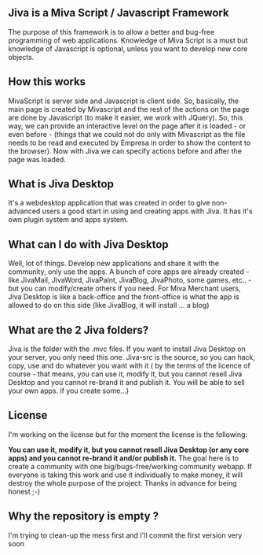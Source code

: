<h2>Jiva is a Miva Script / Javascript Framework</h2>

The purpose of this framework is to allow a better and bug-free programming of web applications. Knowledge of Miva Script is a must but knowledge of Javascript is optional, unless you want to develop new core objects.

<h2>How this works</h2>

MivaScript is server side and Javascript is client side. So, basically, the main page is created by Mivascript and the rest of the actions on the page are done by Javascript (to make it easier, we work with JQuery). So, this way, we can provide an interactive level on the page after it is loaded - or even before - (things that we could not do only with Mivascript as the file needs to be read and executed by Empresa in order to show the content to the browser). Now with Jiva we can specify actions before and after the page was loaded.

<h2>What is Jiva Desktop</h2>

It's a webdesktop application that was created in order to give non-advanced users a good start in using and creating apps with Jiva. It has it's own plugin system and apps system.

<h2>What can I do with Jiva Desktop</h2>

Well, lot of things. Develop new applications and share it with the community, only use the apps. A bunch of core apps are already created - like JivaMail, JivaWord, JivaPaint, JivaBlog, JivaPhoto, some games, etc.. - but you can modify/create others if you need. For Miva Merchant users, Jiva Desktop is like a back-office and the front-office is what the app is allowed to do on this side (like JivaBlog, it will install ... a blog)

<h2>What are the 2 Jiva folders?</h2>

Jiva is the folder with the .mvc files. If you want to install Jiva Desktop on your server, you only need this one. Jiva-src is the source, so you can hack, copy, use and do whatever you want with it ( by the terms of the licence of course - that means, you can use it, modify it, but you cannot resell Jiva Desktop and you cannot re-brand it and publish it. You will be able to sell your own apps. if you create some...)

<h2>License</h2>

I'm working on the license but for the moment the license is the following:

<strong>You can use it, modify it, but you cannot resell Jiva Desktop (or any core apps) and you cannot re-brand it and/or publish it.</strong> The goal here is to create a community with one big/bugs-free/working community webapp. If everyone is taking this work and use it individually to make money, it will destroy the whole purpose of the project. Thanks in advance for being honest ;-)

<h2>Why the repository is empty ?</h2>

I'm trying to clean-up the mess first and I'll commit the first version very soon

